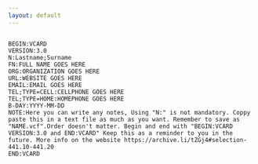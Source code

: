 ```yaml
---
layout: default
---
```



<code>
BEGIN:VCARD
VERSION:3.0
N:Lastname;Surname
FN:FULL NAME GOES HERE
ORG:ORGANIZATION GOES HERE
URL:WEBSITE GOES HERE
EMAIL:EMAIL GOES HERE
TEL;TYPE=CELL:CELLPHONE GOES HERE
TEL;TYPE=HOME:HOMEPHONE GOES HERE
B-DAY:YYYY-MM-DD
NOTE:Here you can write any notes, Using "N:" is not mandatory. Coppy paste this in a text file as much as you want. Remember to save as "NAME.vcf".Order doesn't matter. Begin and end with "BEGIN:VCARD VERSION:3.0 and END:VCARD" Keep this as a reminder to you in the future. More info on the website https://archive.li/tZGj4#selection-441.10-441.20
END:VCARD
</code>
